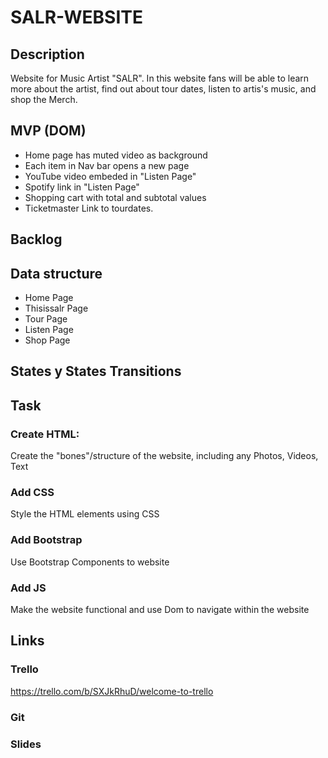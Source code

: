 # SALR-WEBSITE

## Description
Website for Music Artist "SALR". In this website fans will be able to learn more about the artist, find out about tour dates, listen to artis's music, and shop the Merch.   

## MVP (DOM)
- Home page has muted video as background
- Each item in Nav bar opens a new page
- YouTube video embeded in "Listen Page"
- Spotify link in "Listen Page"
- Shopping cart with total and subtotal values 
- Ticketmaster Link to tourdates. 

## Backlog

## Data structure
- Home Page
- Thisissalr Page
- Tour Page
- Listen Page
- Shop Page 
## States y States Transitions


## Task
### Create HTML:
Create the "bones"/structure of the website, including any Photos, Videos, Text 
### Add CSS
Style the HTML elements using CSS
### Add Bootstrap
Use Bootstrap Components to website 
### Add JS 
Make the website functional and use Dom to navigate within the website
## Links
### Trello 
https://trello.com/b/SXJkRhuD/welcome-to-trello
### Git

### Slides
